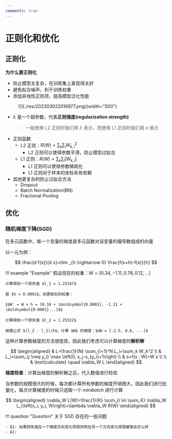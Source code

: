 ```yaml
---
comments: true
---
```


# 正则化和优化

## 正则化

**为什么要正则化**

- 防止模型太复杂，在训练集上表现得太好
- 避免拟合噪声，利于训练权重
- 添加非线性正则项，提高模型泛化性能

<figure markdown>
![](./res/202303022016977.png){width="500"}
<figcaption></figcaption>
</figure>


- $\lambda$ 是一个超参数，代表**正则强度(regularization strength)**
  > 一般使用 L2 正则时我们用 $\lambda$ 表示，而使用 L1 正则时我们用 $\alpha$ 表示
- 正则函数
	- L2 正则：$R(W)=\sum_k \sum_l W_{k, l}^2$
		- L2 正则可以使得参数平滑，防止模型过拟合
	- L1 正则：$R(W)=\sum_k \sum_l | W_{k, l} |$
		- L1 正则可以使得参数稀疏化
		- L1 正则对于样本的坐标系有依赖
- 其他更复杂的防止过拟合方法
	- Dropout
	- Batch Normalization(BN)
	- Fractional Pooling

## 优化

### 随机梯度下降(SGD)

在多元函数中，每一个变量的梯度是多元函数对该变量的偏导数组成的向量

以一元为例：

$$
\frac{d f(x)}{d x}=\lim _{h \rightarrow 0} \frac{f(x+h)-f(x)}{h}
$$

!!! example "Example"
    假设现在的权重：$W = [0.34, -1.11, 0.78, 0.12, ...]$

    计算得到一个损失值 $l_1 = 1.25347$

    取 $h = 0.0001$，则更新后的权重：

    $$W' = W + h = [0.34 + \boldsymbol{0.0001}, -1.11 + \boldsymbol{0.0001}...]$$

    计算得到一个损失值 $l_2 = 1.25322$

    根据公式 $(l_2 - l_1)/h$，计算 $W$ 的梯度：$dW = [-2.5, 0.6, ...]$

这种计算参数梯度的方法很低效，因此我们考虑可以计算梯度的**解析解**

$$
\begin{aligned}
& L=\frac{1}{N} \sum_{i=1}^N L_i+\sum_k W_k^2 \\
& L_i=\sum_{j \neq y_i} \max \left(0, s_j-s_{y_i}+1\right) \\
& s=f(x ; W)=W x \\
\\
& \text{calculate} \quad \nabla_W L
\end{aligned}
$$

**梯度检查**：计算出梯度的解析解之后，代入数值进行检验

当参数的规模很大的时候，每次都计算所有参数的梯度开销很大，因此我们进行批量化，每次计算梯度的时候只选取一个 *minibatch* 进行计算

$$
\begin{aligned}
\nabla_W L(W)=\frac{1}{K} \sum_{i \in \sum_K} \nabla_W L_i\left(x_i, y_i, W\right)+\lambda \nabla_W R(W)
\end{aligned}
$$

!!! question "Question"
    关于 SGD 存在的一些问题

    - Q1: 如果损失值在一个梯度方向变化得很快而在另一个方向变化得很缓慢会怎么样
    - A1: 
